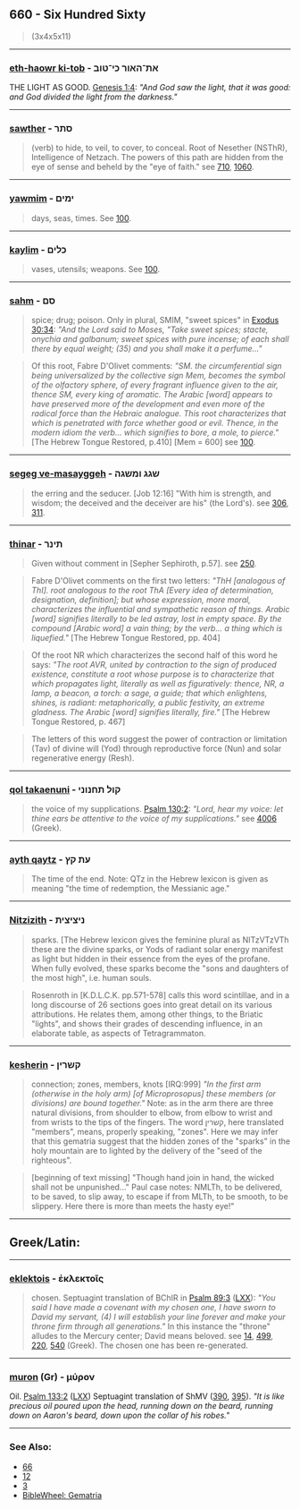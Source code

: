 ## 660 - Six Hundred Sixty
> (3x4x5x11)

---

### [eth-haowr ki-tob](/keys/ATh-HAVR.KI-TVB) - את־האור כי־טוב
THE LIGHT AS GOOD. [Genesis 1:4](https://biblehub.com/genesis/1-4.htm): *"And God saw the light, that it was good: and God divided the light from the darkness."*

---

### [sawther](/keys/SThR) - סתר
> (verb) to hide, to veil, to cover, to conceal. Root of Nesether (NSThR), Intelligence of Netzach. The powers of this path are hidden from the eye of sense and beheld by the "eye of faith." see [710](710), [1060](1060).

---

### [yawmim](/keys/IMIMf) - ימים
> days, seas, times. See [100](100).

---

### [kaylim](/keys/KLIMf) - כלים
> vases, utensils; weapons. See [100](100).

---

### [sahm](/keys/SMf) - סם
> spice; drug; poison. Only in plural, SMIM, "sweet spices" in [Exodus 30:34](http://biblehub.com/exodus/30-34.htm): *"And the Lord said to Moses, "Take sweet spices; stacte, onychia and galbanum; sweet spices with pure incense; of each shall there by equal weight; (35) and you shall make it a perfume..."*

> Of this root, Fabre D'Olivet comments: *"SM. the circumferential sign being universalized by the collective sign Mem, becomes the symbol of the olfactory sphere, of every fragrant influence given to the air, thence SM, every king of aromatic. The Arabic [word] appears to have preserved more of the development and even more of the radical force than the Hebraic analogue. This root characterizes that which is penetrated with force whether good or evil. Thence, in the modern idiom the verb... which signifies to bore, a mole, to pierce."* [The Hebrew Tongue Restored, p.410] [Mem = 600] see [100](100).

---

### [segeg ve-masayggeh](/keys/ShGG.VMShGH) - שגג ומשגה
> the erring and the seducer. [Job 12:16] "With him is strength, and wisdom; the deceived and the deceiver are his" (the Lord's). see [306](306), [311](311).

---

### [thinar](/keys/ThINR) - תינר
> Given without comment in [Sepher Sephiroth, p.57]. see [250](250).

> Fabre D'Olivet comments on the first two letters: *"ThH [analogous of ThI]. root analogous to the root ThA [Every idea of determination, designation, definition]; but whose expression, more moral, characterizes the influential and sympathetic reason of things. Arabic [word] signifies literally to be led astray, lost in empty space. By the compound [Arabic word] a vain thing; by the verb... a thing which is liquefied."* [The Hebrew Tongue Restored, pp. 404]

> Of the root NR which characterizes the second half of this word he says: *"The root AVR, united by contraction to the sign of produced existence, constitute a root whose purpose is to characterize that which propagates light, literally as well as figuratively: thence, NR, a lamp, a beacon, a torch: a sage, a guide; that which enlightens, shines, is radiant: metaphorically, a public festivity, an extreme gladness. The Arabic [word] signifies literally, fire."* [The Hebrew Tongue Restored, p. 467]

> The letters of this word suggest the power of contraction or limitation (Tav) of divine will (Yod) through reproductive force (Nun) and solar regenerative energy (Resh).

---

### [qol takaenuni](/keys/QVL.ThChNVNI) - קול תחנוני
> the voice of my supplications. [Psalm 130:2](http://biblehub.com/genesis/1-2.htm): *"Lord, hear my voice: let thine ears be attentive to the voice of my supplications."* see [4006](4006) (Greek).

---

### [ayth qaytz](/keys/OTh.QTz) - עת קץ
> The time of the end. Note: QTz in the Hebrew lexicon is given as meaning "the time of redemption, the Messianic age."

---

### [Nitzizith](/keys/NITzITzITh) - ניציצית
> sparks. [The Hebrew lexicon gives the feminine plural as NITzVTzVTh these are the divine sparks, or Yods of radiant solar energy manifest as light but hidden in their essence from the eyes of the profane. When fully evolved, these sparks become the "sons and daughters of the most high", i.e. human souls.

> Rosenroth in [K.D.L.C.K. pp.571-578] calls this word scintillae, and in a long discourse of 26 sections goes into great detail on its various attributions. He relates them, among other things, to the Briatic "lights", and shows their grades of descending influence, in an elaborate table, as aspects of Tetragrammaton.

---

### [kesherin](/keys/QShRIN) - קשרין
> connection; zones, members, knots [IRQ:999] *"In the first arm (otherwise in the holy arm) [of Microprosopus] these members (or divisions) are bound together."* Note: as in the arm there are three natural divisions, from shoulder to elbow, from elbow to wrist and from wrists to the tips of the fingers. The word קשרין, here translated "members", means, properly speaking, "zones". Here we may infer that this gematria suggest that the hidden zones of the "sparks" in the holy mountain are to lighted by the delivery of the "seed of the righteous".

> [beginning of text missing] "Though hand join in hand, the wicked shall not be unpunished..." Paul case notes: NMLTh, to be delivered, to be saved, to slip away, to escape if from MLTh, to be smooth, to be slippery. Here there is more than meets the hasty eye!"

---

## Greek/Latin:

---

### [eklektois](/greek?word=eklektois) - ἐκλεκτοῖς
> chosen. Septuagint translation of BChIR in [Psalm 89:3](https://biblehub.com/psalms/89-3.htm) ([LXX](https://biblehub.com/sepd/psalms/89.htm)): *"You said I have made a covenant with my chosen one, I have sworn to David my servant, (4) I will establish your line forever and make your throne firm through all generations."* In this instance the "throne" alludes to the Mercury center; David means beloved. see [14](14), [499](499), [220](220), [540](540) (Greek). The chosen one has been re-generated.

---

### [muron](/greek?word=muron) (Gr) - μύρον
Oil. [Psalm 133:2](https://biblehub.com/psalms/133-2.htm) ([LXX](https://biblehub.com/sepd/psalms/133.htm)) Septuagint translation of ShMV ([390](390), [395](395)). *"It is like precious oil poured upon the head, running down on the beard, running down on Aaron's beard, down upon the collar of his robes."*

---

### See Also:

- [66](66)
- [12](12)
- [3](3)
- [BibleWheel: Gematria](https://www.biblewheel.com//GR/GR_Database.php?SearchBy_Gematria=660)
